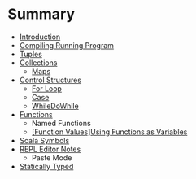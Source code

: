 # Summary

* [Introduction](README.md)
* [Compiling  Running  Program](compiling-running-program.md)
* [Tuples](tuples.md)
* [Collections](collections.md)
  * [Maps](maps.md)
* [Control Structures](control-structures.md)
  * [For Loop](for-loop.md)
  * [Case](case.md)
  * [WhileDoWhile](whiledowhile.md)
* [Functions](functions.md)
  * Named Functions
  * [\[Function Values\]Using Functions as Variables](function-valuesusing-functions-as-variables.md)
* [Scala Symbols](scala-symbols.md)
* [REPL Editor Notes](repl-editor-notes.md)
  * Paste Mode
* [Statically Typed](statically-typed.md)

